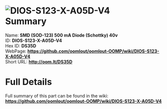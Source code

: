 
![DIOS-S123-X-A05D-V4](https://github.com/oomlout/oomlout-OOMP/blob/master/parts/DIOS-S123-X-A05D-V4/DIOS-S123-X-A05D-V4_420.jpg)   
Summary
=================
  
Name: __SMD (SOD-123) 500 mA Diode (Schottky) 40v__    
ID: __DIOS-S123-X-A05D-V4__   
Hex ID: __DS35D__   
WebPage: __https://github.com/oomlout/oomlout-OOMP/wiki/DIOS-S123-X-A05D-V4__   
Short URL: __http://oom.lt/DS35D__   

Full Details
==========================
Full summary of this part can be found in the wiki:   
__https://github.com/oomlout/oomlout-OOMP/wiki/DIOS-S123-X-A05D-V4__    

